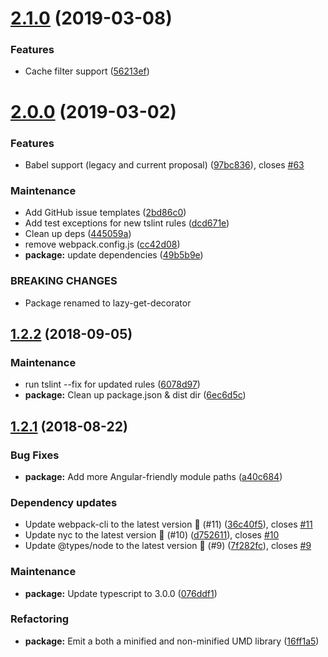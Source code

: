# [2.1.0](https://github.com/Alorel/typescript-lazy-get-decorator/compare/2.0.0...2.1.0) (2019-03-08)


### Features

* Cache filter support ([56213ef](https://github.com/Alorel/typescript-lazy-get-decorator/commit/56213ef))

# [2.0.0](https://github.com/Alorel/typescript-lazy-get-decorator/compare/1.2.2...2.0.0) (2019-03-02)


### Features

* Babel support (legacy and current proposal) ([97bc836](https://github.com/Alorel/typescript-lazy-get-decorator/commit/97bc836)), closes [#63](https://github.com/Alorel/typescript-lazy-get-decorator/issues/63)


### Maintenance

* Add GitHub issue templates ([2bd86c0](https://github.com/Alorel/typescript-lazy-get-decorator/commit/2bd86c0))
* Add test exceptions for new tslint rules ([dcd671e](https://github.com/Alorel/typescript-lazy-get-decorator/commit/dcd671e))
* Clean up deps ([445059a](https://github.com/Alorel/typescript-lazy-get-decorator/commit/445059a))
* remove webpack.config.js ([cc42d08](https://github.com/Alorel/typescript-lazy-get-decorator/commit/cc42d08))
* **package:** update dependencies ([49b5b9e](https://github.com/Alorel/typescript-lazy-get-decorator/commit/49b5b9e))


### BREAKING CHANGES

* Package renamed to lazy-get-decorator

## [1.2.2](https://github.com/Alorel/typescript-lazy-get-decorator/compare/1.2.1...1.2.2) (2018-09-05)


### Maintenance

* run tslint --fix for updated rules ([6078d97](https://github.com/Alorel/typescript-lazy-get-decorator/commit/6078d97))
* **package:** Clean up package.json & dist dir ([6ec6d5c](https://github.com/Alorel/typescript-lazy-get-decorator/commit/6ec6d5c))

## [1.2.1](https://github.com/Alorel/typescript-lazy-get-decorator/compare/1.2.0...1.2.1) (2018-08-22)


### Bug Fixes

* **package:** Add more Angular-friendly module paths ([a40c684](https://github.com/Alorel/typescript-lazy-get-decorator/commit/a40c684))


### Dependency updates

* Update webpack-cli to the latest version 🚀 (#11) ([36c40f5](https://github.com/Alorel/typescript-lazy-get-decorator/commit/36c40f5)), closes [#11](https://github.com/Alorel/typescript-lazy-get-decorator/issues/11)
* Update nyc to the latest version 🚀 (#10) ([d752611](https://github.com/Alorel/typescript-lazy-get-decorator/commit/d752611)), closes [#10](https://github.com/Alorel/typescript-lazy-get-decorator/issues/10)
* Update @types/node to the latest version 🚀 (#9) ([7f282fc](https://github.com/Alorel/typescript-lazy-get-decorator/commit/7f282fc)), closes [#9](https://github.com/Alorel/typescript-lazy-get-decorator/issues/9)


### Maintenance

* **package:** Update typescript to 3.0.0 ([076ddf1](https://github.com/Alorel/typescript-lazy-get-decorator/commit/076ddf1))


### Refactoring

* **package:** Emit a both a minified and non-minified UMD library ([16ff1a5](https://github.com/Alorel/typescript-lazy-get-decorator/commit/16ff1a5))
